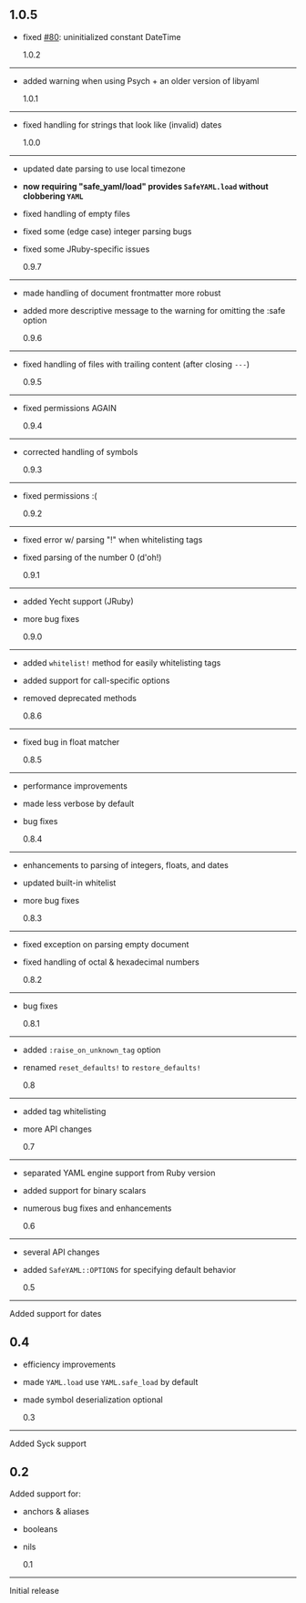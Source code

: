 ## 1.0.5

- fixed [#80](https://github.com/dtao/safe_yaml/issues/80): uninitialized constant DateTime

  1.0.2

---

- added warning when using Psych + an older version of libyaml

  1.0.1

---

- fixed handling for strings that look like (invalid) dates

  1.0.0

---

- updated date parsing to use local timezone
- **now requiring "safe_yaml/load" provides `SafeYAML.load` without clobbering `YAML`**
- fixed handling of empty files
- fixed some (edge case) integer parsing bugs
- fixed some JRuby-specific issues

  0.9.7

---

- made handling of document frontmatter more robust
- added more descriptive message to the warning for omitting the :safe option

  0.9.6

---

- fixed handling of files with trailing content (after closing `---`)

  0.9.5

---

- fixed permissions AGAIN

  0.9.4

---

- corrected handling of symbols

  0.9.3

---

- fixed permissions :(

  0.9.2

---

- fixed error w/ parsing "!" when whitelisting tags
- fixed parsing of the number 0 (d'oh!)

  0.9.1

---

- added Yecht support (JRuby)
- more bug fixes

  0.9.0

---

- added `whitelist!` method for easily whitelisting tags
- added support for call-specific options
- removed deprecated methods

  0.8.6

---

- fixed bug in float matcher

  0.8.5

---

- performance improvements
- made less verbose by default
- bug fixes

  0.8.4

---

- enhancements to parsing of integers, floats, and dates
- updated built-in whitelist
- more bug fixes

  0.8.3

---

- fixed exception on parsing empty document
- fixed handling of octal & hexadecimal numbers

  0.8.2

---

- bug fixes

  0.8.1

---

- added `:raise_on_unknown_tag` option
- renamed `reset_defaults!` to `restore_defaults!`

  0.8

---

- added tag whitelisting
- more API changes

  0.7

---

- separated YAML engine support from Ruby version
- added support for binary scalars
- numerous bug fixes and enhancements

  0.6

---

- several API changes
- added `SafeYAML::OPTIONS` for specifying default behavior

  0.5

---

Added support for dates

## 0.4

- efficiency improvements
- made `YAML.load` use `YAML.safe_load` by default
- made symbol deserialization optional

  0.3

---

Added Syck support

## 0.2

Added support for:

- anchors & aliases
- booleans
- nils

  0.1

---

Initial release

